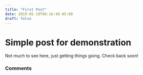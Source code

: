 ```yaml
---
title: "First Post"
date: 2019-05-19T06:16:49-05:00
draft: false
---
```

# Simple post for demonstration

Not much to see here, just getting things going. Check back soon!


### Comments
